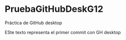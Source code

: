 # PruebaGitHubDeskG12
Práctica de GitHub desktop

ESte texto representa el primer commit con GH desktop
